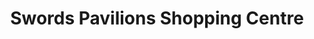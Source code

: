 ---
title: "Swords Pavilions Shopping Centre"
url: /swords/swords-pavilions-shopping-centre/
shop: mall
---